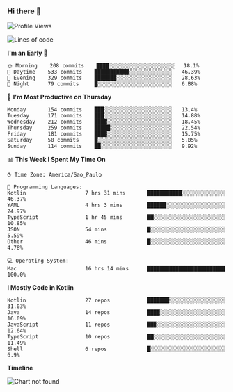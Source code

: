 ### Hi there 👋

<!--
**fernandonogueira/fernandonogueira** is a ✨ _special_ ✨ repository because its `README.md` (this file) appears on your GitHub profile.

Here are some ideas to get you started:

- 🔭 I’m currently working on ...
- 🌱 I’m currently learning ...
- 👯 I’m looking to collaborate on ...
- 🤔 I’m looking for help with ...
- 💬 Ask me about ...
- 📫 How to reach me: ...
- 😄 Pronouns: ...
- ⚡ Fun fact: ...
-->

<!--START_SECTION:waka-->
![Profile Views](http://img.shields.io/badge/Profile%20Views-0-blue)

![Lines of code](https://img.shields.io/badge/From%20Hello%20World%20I%27ve%20Written-460693%20lines%20of%20code-blue)

**I'm an Early 🐤** 

```text
🌞 Morning    208 commits    ████░░░░░░░░░░░░░░░░░░░░░   18.1% 
🌆 Daytime    533 commits    ███████████░░░░░░░░░░░░░░   46.39% 
🌃 Evening    329 commits    ███████░░░░░░░░░░░░░░░░░░   28.63% 
🌙 Night      79 commits     █░░░░░░░░░░░░░░░░░░░░░░░░   6.88%

```
📅 **I'm Most Productive on Thursday** 

```text
Monday       154 commits    ███░░░░░░░░░░░░░░░░░░░░░░   13.4% 
Tuesday      171 commits    ███░░░░░░░░░░░░░░░░░░░░░░   14.88% 
Wednesday    212 commits    ████░░░░░░░░░░░░░░░░░░░░░   18.45% 
Thursday     259 commits    █████░░░░░░░░░░░░░░░░░░░░   22.54% 
Friday       181 commits    ████░░░░░░░░░░░░░░░░░░░░░   15.75% 
Saturday     58 commits     █░░░░░░░░░░░░░░░░░░░░░░░░   5.05% 
Sunday       114 commits    ██░░░░░░░░░░░░░░░░░░░░░░░   9.92%

```


📊 **This Week I Spent My Time On** 

```text
⌚︎ Time Zone: America/Sao_Paulo

💬 Programming Languages: 
Kotlin                   7 hrs 31 mins       ███████████░░░░░░░░░░░░░░   46.37% 
YAML                     4 hrs 3 mins        ██████░░░░░░░░░░░░░░░░░░░   24.97% 
TypeScript               1 hr 45 mins        ██░░░░░░░░░░░░░░░░░░░░░░░   10.85% 
JSON                     54 mins             █░░░░░░░░░░░░░░░░░░░░░░░░   5.59% 
Other                    46 mins             █░░░░░░░░░░░░░░░░░░░░░░░░   4.78%

💻 Operating System: 
Mac                      16 hrs 14 mins      █████████████████████████   100.0%

```

**I Mostly Code in Kotlin** 

```text
Kotlin                   27 repos            ███████░░░░░░░░░░░░░░░░░░   31.03% 
Java                     14 repos            ████░░░░░░░░░░░░░░░░░░░░░   16.09% 
JavaScript               11 repos            ███░░░░░░░░░░░░░░░░░░░░░░   12.64% 
TypeScript               10 repos            ██░░░░░░░░░░░░░░░░░░░░░░░   11.49% 
Shell                    6 repos             █░░░░░░░░░░░░░░░░░░░░░░░░   6.9%

```


**Timeline**

![Chart not found](https://raw.githubusercontent.com/fernandonogueira/fernandonogueira/master/charts/bar_graph.png) 


<!--END_SECTION:waka-->
